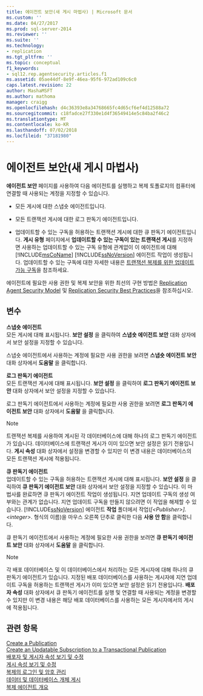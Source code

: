 ```yaml
---
title: 에이전트 보안(새 게시 마법사) | Microsoft 문서
ms.custom: ''
ms.date: 04/27/2017
ms.prod: sql-server-2014
ms.reviewer: ''
ms.suite: ''
ms.technology:
- replication
ms.tgt_pltfrm: ''
ms.topic: conceptual
f1_keywords:
- sql12.rep.agentsecurity.articles.f1
ms.assetid: 05ae44df-8e9f-46ea-95f6-972ad109c6c0
caps.latest.revision: 22
author: MashaMSFT
ms.author: mathoma
manager: craigg
ms.openlocfilehash: d4c36393e8a34768665fc4d65cf6ef4d12588a72
ms.sourcegitcommit: c18fadce27f330e1d4f36549414e5c84ba2f46c2
ms.translationtype: MT
ms.contentlocale: ko-KR
ms.lasthandoff: 07/02/2018
ms.locfileid: "37181980"
---
```

# <a name="agent-security-new-publication-wizard"></a>에이전트 보안(새 게시 마법사)
  **에이전트 보안** 페이지를 사용하여 다음 에이전트를 실행하고 복제 토폴로지의 컴퓨터에 연결할 때 사용되는 계정을 지정할 수 있습니다.  
  
-   모든 게시에 대한 스냅숏 에이전트입니다.  
  
-   모든 트랜잭션 게시에 대한 로그 판독기 에이전트입니다.  
  
-   업데이트할 수 있는 구독을 허용하는 트랜잭션 게시에 대한 큐 판독기 에이전트입니다. **게시 유형** 페이지에서 **업데이트할 수 있는 구독이 있는 트랜잭션 게시**를 지정하면 사용하는 업데이트할 수 있는 구독 유형에 관계없이 이 에이전트에 대해 [!INCLUDE[msCoName](../../includes/msconame-md.md)] [!INCLUDE[ssNoVersion](../../includes/ssnoversion-md.md)] 에이전트 작업이 생성됩니다. 업데이트할 수 있는 구독에 대한 자세한 내용은 [트랜잭션 복제를 위한 업데이트 가능 구독](transactional/updatable-subscriptions-for-transactional-replication.md)을 참조하세요.  
  
 에이전트에 필요한 사용 권한 및 복제 보안을 위한 최선의 구현 방법은 [Replication Agent Security Model](security/replication-agent-security-model.md) 및 [Replication Security Best Practices](security/replication-security-best-practices.md)을 참조하십시오.  
  
## <a name="options"></a>변수  
 **스냅숏 에이전트**  
 모든 게시에 대해 표시됩니다. **보안 설정** 을 클릭하여 **스냅숏 에이전트 보안** 대화 상자에서 보안 설정을 지정할 수 있습니다.  
  
 스냅숏 에이전트에서 사용하는 계정에 필요한 사용 권한을 보려면 **스냅숏 에이전트 보안** 대화 상자에서 **도움말** 을 클릭합니다.  
  
 **로그 판독기 에이전트**  
 모든 트랜잭션 게시에 대해 표시됩니다. **보안 설정** 을 클릭하여 **로그 판독기 에이전트 보안** 대화 상자에서 보안 설정을 지정할 수 있습니다.  
  
 로그 판독기 에이전트에서 사용하는 계정에 필요한 사용 권한을 보려면 **로그 판독기 에이전트 보안** 대화 상자에서 **도움말** 을 클릭합니다.  
  
> [!NOTE]  
>  트랜잭션 복제를 사용하여 게시된 각 데이터베이스에 대해 하나의 로그 판독기 에이전트가 있습니다. 데이터베이스에 트랜잭션 게시가 이미 있으면 보안 설정은 읽기 전용입니다. **게시 속성** 대화 상자에서 설정을 변경할 수 있지만 이 변경 내용은 데이터베이스의 모든 트랜잭션 게시에 적용됩니다.  
  
 **큐 판독기 에이전트**  
 업데이트할 수 있는 구독을 허용하는 트랜잭션 게시에 대해 표시됩니다. **보안 설정** 을 클릭하여 **큐 판독기 에이전트 보안** 대화 상자에서 보안 설정을 지정할 수 있습니다. 이 마법사를 완료하면 큐 판독기 에이전트 작업이 생성됩니다. 지연 업데이트 구독의 생성 여부와는 관계가 없습니다. 지연 업데이트 구독을 만들지 않으려면 이 작업을 해제할 수 있습니다. [!INCLUDE[ssNoVersion](../../includes/ssnoversion-md.md)] 에이전트 **작업** 폴더에서 작업(*[\<Publisher>].\<integer>*. 형식의 이름)을 마우스 오른쪽 단추로 클릭한 다음 **사용 안 함**을 클릭합니다.  
  
 큐 판독기 에이전트에서 사용하는 계정에 필요한 사용 권한을 보려면 **큐 판독기 에이전트 보안** 대화 상자에서 **도움말** 을 클릭합니다.  
  
> [!NOTE]  
>  각 배포 데이터베이스 및 이 데이터베이스에서 처리하는 모든 게시자에 대해 하나의 큐 판독기 에이전트가 있습니다. 지정된 배포 데이터베이스를 사용하는 게시자에 지연 업데이트 구독을 허용하는 트랜잭션 게시가 이미 있으면 보안 설정은 읽기 전용입니다. **배포자 속성** 대화 상자에서 큐 판독기 에이전트를 실행 및 연결할 때 사용되는 계정을 변경할 수 있지만 이 변경 내용은 해당 배포 데이터베이스를 사용하는 모든 게시자에서의 게시에 적용됩니다.  
  
## <a name="see-also"></a>관련 항목  
 [Create a Publication](publish/create-a-publication.md)   
 [Create an Updatable Subscription to a Transactional Publication](create-updatable-subscription-transactional-publication-transact-sql.md)   
 [배포자 및 게시자 속성 보기 및 수정](view-and-modify-distributor-and-publisher-properties.md)   
 [게시 속성 보기 및 수정](publish/view-and-modify-publication-properties.md)   
 [복제의 로그인 및 암호 관리](security/manage-logins-and-passwords-in-replication.md)   
 [데이터 및 데이터베이스 개체 게시](publish/publish-data-and-database-objects.md)   
 [복제 에이전트 개요](agents/replication-agents-overview.md)  
  
  
